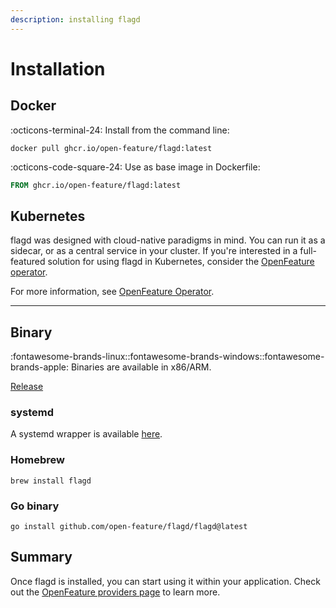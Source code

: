 ```yaml
---
description: installing flagd
---
```


# Installation

## Docker

:octicons-terminal-24: Install from the command line:

```shell
docker pull ghcr.io/open-feature/flagd:latest
```

:octicons-code-square-24: Use as base image in Dockerfile:

```dockerfile
FROM ghcr.io/open-feature/flagd:latest
```

## Kubernetes

flagd was designed with cloud-native paradigms in mind.
You can run it as a sidecar, or as a central service in your cluster.
If you're interested in a full-featured solution for using flagd in Kubernetes, consider the [OpenFeature operator](https://github.com/open-feature/open-feature-operator).

For more information, see [OpenFeature Operator](./reference/openfeature-operator/installation.md).

---

## Binary

:fontawesome-brands-linux::fontawesome-brands-windows::fontawesome-brands-apple: Binaries are available in x86/ARM.

[Release](https://github.com/open-feature/flagd/releases)

### systemd

A systemd wrapper is available [here](https://github.com/open-feature/flagd/blob/main/systemd/flagd.service).

### Homebrew

```shell
brew install flagd
```

### Go binary

```shell
go install github.com/open-feature/flagd/flagd@latest
```

## Summary

Once flagd is installed, you can start using it within your application.
Check out the [OpenFeature providers page](./providers/index.md) to learn more.
